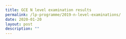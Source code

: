 ```yaml
---
title: GCE N level examination results
permalink: /lp-programme/2019-n-level-examinations/
date: 2020-01-20
layout: post
description: ""
---
```

